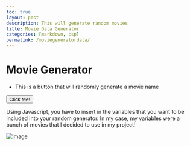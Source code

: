 ```yaml
---
toc: true
layout: post
description: This will generate random movies 
title: Movie Data Generator
categories: [markdown, csp]
permalink: /moviegeneratordata/
---
```

# Movie Generator
- This is a button that will randomly generate a movie name 

<button id="1">Click Me!</button>
<p id="random"></p>

<script> 
var players = ["End Game" , "The Conjurinng", "The Avengers", "Thor", "Superman", "Iron Man", "Ant Man", "Insidious", "Green Lantern"]

var button = document.getElementById("1")
        var random2 = document.getElementById("random")
        button.onclick=function() {
            let random = players[Math.floor(Math.random()*players.length)];
            random2.innerHTML = random
        }
</script>

Using Javascript, you have to insert in the variables that you want to be included into your random generator. 
In my case, my variables were a bunch of movies that I decided to use in my project!


![image](https://user-images.githubusercontent.com/111910633/193318415-1a770cec-cd19-4261-a297-9e49c54f81b3.png)

